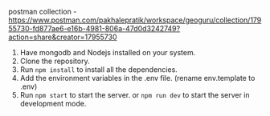 postman collection - https://www.postman.com/pakhalepratik/workspace/geoguru/collection/17955730-fd877ae6-e16b-4981-806a-47d0d3242749?action=share&creator=17955730

1. Have mongodb and Nodejs installed on your system.
2. Clone the repository.
3. Run `npm install` to install all the dependencies.
4. Add the environment variables in the .env file. (rename env.template to .env)
5. Run `npm start` to start the server. or `npm run dev` to start the server in development mode.
